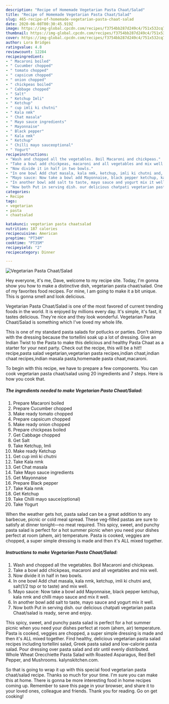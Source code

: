 ```yaml
---
description: "Recipe of Homemade Vegetarian Pasta Chaat/Salad"
title: "Recipe of Homemade Vegetarian Pasta Chaat/Salad"
slug: 465-recipe-of-homemade-vegetarian-pasta-chaat-salad
date: 2020-06-08T00:30:45.919Z
image: https://img-global.cpcdn.com/recipes/f3754bb287d249c4/751x532cq70/vegetarian-pasta-chaatsalad-recipe-main-photo.jpg
thumbnail: https://img-global.cpcdn.com/recipes/f3754bb287d249c4/751x532cq70/vegetarian-pasta-chaatsalad-recipe-main-photo.jpg
cover: https://img-global.cpcdn.com/recipes/f3754bb287d249c4/751x532cq70/vegetarian-pasta-chaatsalad-recipe-main-photo.jpg
author: Lora Bridges
ratingvalue: 4.8
reviewcount: 12284
recipeingredient:
- " Macaroni boiled"
- " Cucumber chopped"
- " tomato chopped"
- " capsicum chopped"
- " onion chopped"
- " chickpeas boiled"
- " Cabbage chopped"
- " Salt"
- " Ketchup Imli"
- " Ketchup"
- " cup imli ki chutni"
- " Kala nmk"
- " Chat masala"
- " Mayo sauce ingredients"
- " Mayonnaise"
- " Black pepper"
- " Kala nmk"
- " Ketchup"
- " Chilli mayo sauceoptional"
- " Yogurt"
recipeinstructions:
- "Wash and chopped all the vegetables. Boil Macaroni and chickpeas."
- "Take a bowl add chickpeas, macaroni and all vegetables and mix well."
- "Now divide it in half in two bowls."
- "In one bowl Add chat masala, kala nmk, ketchup, imli ki chutni and, salt(1/2 tsp or to taste) and mix well."
- "Mayo sauce: Now take a bowl add Mayonnaise, black pepper ketchup, kala nmk and chilli mayo sauce and mix it well."
- "In another bowl add salt to taste, mayo sauce and yogurt mix it well."
- "Now both Put in serving dish. our delicious chatpati vegetarian pasta Chaat/salad is ready, serve and enjoy."
categories:
- Recipe
tags:
- vegetarian
- pasta
- chaatsalad

katakunci: vegetarian pasta chaatsalad 
nutrition: 187 calories
recipecuisine: American
preptime: "PT34M"
cooktime: "PT35M"
recipeyield: "2"
recipecategory: Dinner

---
```



![Vegetarian Pasta Chaat/Salad](https://img-global.cpcdn.com/recipes/f3754bb287d249c4/751x532cq70/vegetarian-pasta-chaatsalad-recipe-main-photo.jpg)

Hey everyone, it's me, Dave, welcome to my recipe site. Today, I'm gonna show you how to make a distinctive dish, vegetarian pasta chaat/salad. One of my favorites food recipes. For mine, I am going to make it a bit unique. This is gonna smell and look delicious.

Vegetarian Pasta Chaat/Salad is one of the most favored of current trending foods in the world. It is enjoyed by millions every day. It's simple, it's fast, it tastes delicious. They're nice and they look wonderful. Vegetarian Pasta Chaat/Salad is something which I've loved my whole life.

This is one of my standard pasta salads for potlucks or parties. Don&#39;t skimp with the dressing because the tortellini soak up a lot of dressing. Give an Indian Twist to the Pasta to make this delicious and healthy Pasta Chaat as a starter for your next party. Check out the recipe, this will be a hit!! recipe,pasta salad vegetarian,vegetarian pasta recipes,indian chaat,indian chaat recipes,indian masala pasta,homemade pasta chaat,macaroni.


To begin with this recipe, we have to prepare a few components. You can cook vegetarian pasta chaat/salad using 20 ingredients and 7 steps. Here is how you cook that.

<!--inarticleads1-->

##### The ingredients needed to make Vegetarian Pasta Chaat/Salad:

1. Prepare  Macaroni boiled
1. Prepare  Cucumber chopped
1. Make ready  tomato chopped
1. Prepare  capsicum chopped
1. Make ready  onion chopped
1. Prepare  chickpeas boiled
1. Get  Cabbage chopped
1. Get  Salt
1. Take  Ketchup, Imli
1. Make ready  Ketchup
1. Get  cup imli ki chutni
1. Take  Kala nmk
1. Get  Chat masala
1. Take  Mayo sauce ingredients
1. Get  Mayonnaise
1. Prepare  Black pepper
1. Take  Kala nmk
1. Get  Ketchup
1. Take  Chilli mayo sauce(optional)
1. Take  Yogurt


When the weather gets hot, pasta salad can be a great addition to any barbecue, picnic or cold meal spread. These veg-filled pastas are sure to satisfy at dinner tonight—no meat required. This spicy, sweet, and punchy pasta salad is perfect for a hot summer picnic when you need your dishes perfect at room (ahem, air) temperature. Pasta is cooked, veggies are chopped, a super simple dressing is made and then it&#39;s ALL mixed together. 

<!--inarticleads2-->

##### Instructions to make Vegetarian Pasta Chaat/Salad:

1. Wash and chopped all the vegetables. Boil Macaroni and chickpeas.
1. Take a bowl add chickpeas, macaroni and all vegetables and mix well.
1. Now divide it in half in two bowls.
1. In one bowl Add chat masala, kala nmk, ketchup, imli ki chutni and, salt(1/2 tsp or to taste) and mix well.
1. Mayo sauce: Now take a bowl add Mayonnaise, black pepper ketchup, kala nmk and chilli mayo sauce and mix it well.
1. In another bowl add salt to taste, mayo sauce and yogurt mix it well.
1. Now both Put in serving dish. our delicious chatpati vegetarian pasta Chaat/salad is ready, serve and enjoy.


This spicy, sweet, and punchy pasta salad is perfect for a hot summer picnic when you need your dishes perfect at room (ahem, air) temperature. Pasta is cooked, veggies are chopped, a super simple dressing is made and then it&#39;s ALL mixed together. Find healthy, delicious vegetarian pasta salad recipes including tortellini salad, Greek pasta salad and low-calorie pasta salad. Pour dressing over pasta salad and stir until evenly distributed. Whole Wheat Orecchiette Pasta Salad with Roasted Asparagus, Red Bell Pepper, and Mushrooms. kalynskitchen.com. 

So that is going to wrap it up with this special food vegetarian pasta chaat/salad recipe. Thanks so much for your time. I'm sure you can make this at home. There is gonna be more interesting food in home recipes coming up. Remember to save this page in your browser, and share it to your loved ones, colleague and friends. Thank you for reading. Go on get cooking!
